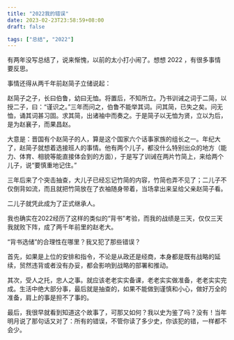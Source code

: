```yaml
---
title: "2022我的错误"
date: 2023-02-23T23:58:59+08:00
draft: false

tags: ["总结", "2022"]
---
```


有两年没写总结了，说来惭愧，以前的太小打小闹了。想想 2022 ，有很多事情要反思。

事情还得从两千年前赵简子立储说起：

赵简子之子，长曰伯鲁，幼曰无恤。将置后，不知所立。乃书训诫之词于二简，以授二子，曰：“谨识之。”三年而问之，伯鲁不能举其词。问其简，已失之矣。问无恤，诵其词甚习固。求其简，出诸袖中而奏之。于是简子以无恤为贤，立以为后，是为赵襄子，而果昌赵。

大意是：晋国有个赵简子的人，算是这个国家六个话事家族的组长之一。年纪大了，赵简子就想着选接班人的事情。他有两个儿子，都没什么特别出众的地方（能力、体育、相貌等能直接体会到的方面），于是写了训诫在两片竹简上，来给两个儿子，说“要慎重地记住。”

三年后来了个突击抽查，大儿子已经忘记竹简的内容，竹简也弄不见了；二儿子不仅倒背如流，而且就把竹简放在了衣袖随身带着，当场拿出来呈给父亲赵简子看。

二儿子就凭此成为了正式继承人。

我也确实在2022经历了这样的类似的“背书”考验，而我的战绩是三天，仅仅三天我就败下阵，成了两千年前里的赵老大。

“背书选储”的合理性在哪里？我又犯了那些错误？

首先，如果是上位的安排和指令，不论是从政还是经商，本身都是既有战略的延续，贸然违背或者没有办妥，都会影响到战略的部署和推动。

其次，受人之托，忠人之事。就应该老老实实备课，老老实实做准备，老老实实完成。生活中绝大部分事，最后就是抽查的，如果不能做到谨慎和小心，做好万全的准备，肩上的事是担不了事的。

最后，我很早就看到知道这个故事了，可那又如何？我以史为鉴了吗？没有！当年明月说了那句话又对了：所有的错误，不管你读了多少史，你该犯的错，一样都不会少。
